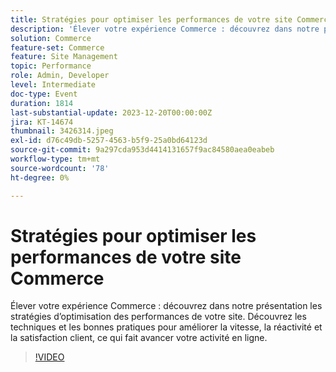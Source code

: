 ```yaml
---
title: Stratégies pour optimiser les performances de votre site Commerce
description: 'Élever votre expérience Commerce : découvrez dans notre présentation les stratégies d’optimisation des performances de votre site. Découvrez les techniques et les bonnes pratiques pour améliorer la vitesse, la réactivité et la satisfaction client, ce qui fait avancer votre activité en ligne.'
solution: Commerce
feature-set: Commerce
feature: Site Management
topic: Performance
role: Admin, Developer
level: Intermediate
doc-type: Event
duration: 1814
last-substantial-update: 2023-12-20T00:00:00Z
jira: KT-14674
thumbnail: 3426314.jpeg
exl-id: d76c49db-5257-4563-b5f9-25a0bd64123d
source-git-commit: 9a297cda953d4414131657f9ac84580aea0eabeb
workflow-type: tm+mt
source-wordcount: '78'
ht-degree: 0%

---
```


# Stratégies pour optimiser les performances de votre site Commerce

Élever votre expérience Commerce : découvrez dans notre présentation les stratégies d’optimisation des performances de votre site. Découvrez les techniques et les bonnes pratiques pour améliorer la vitesse, la réactivité et la satisfaction client, ce qui fait avancer votre activité en ligne.

>[!VIDEO](https://video.tv.adobe.com/v/3426314/?learn=on)

